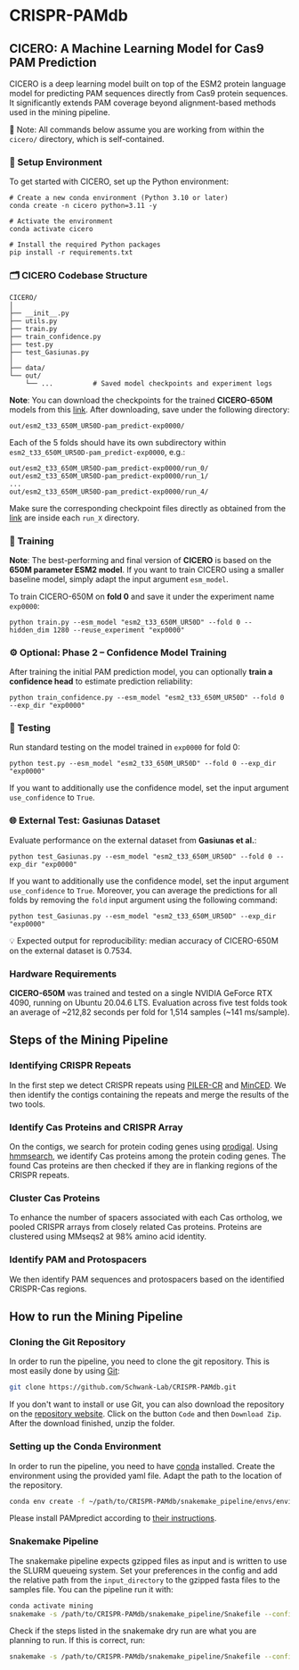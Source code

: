 # CRISPR-PAMdb

## CICERO: A Machine Learning Model for Cas9 PAM Prediction

CICERO is a deep learning model built on top of the ESM2 protein language model for predicting PAM sequences directly from Cas9 protein sequences. It significantly extends PAM coverage beyond alignment-based methods used in the mining pipeline.

📁 Note: All commands below assume you are working from within the ```cicero/``` directory, which is self-contained.

### 🧪 Setup Environment

To get started with CICERO, set up the Python environment:
```
# Create a new conda environment (Python 3.10 or later)
conda create -n cicero python=3.11 -y

# Activate the environment
conda activate cicero

# Install the required Python packages
pip install -r requirements.txt
```

### 🗂️ CICERO Codebase Structure

```
CICERO/
│
├── __init__.py
├── utils.py
├── train.py
├── train_confidence.py
├── test.py
├── test_Gasiunas.py
│
├── data/
└── out/
    └── ...          # Saved model checkpoints and experiment logs
```

**Note**: You can download the checkpoints for the trained **CICERO-650M** models from this [link](https://drive.switch.ch/index.php/s/xqRkJYbnN4yGhI8).
After downloading, save under the following directory:
```
out/esm2_t33_650M_UR50D-pam_predict-exp0000/
```
Each of the 5 folds should have its own subdirectory within ```esm2_t33_650M_UR50D-pam_predict-exp0000```, e.g.:
```
out/esm2_t33_650M_UR50D-pam_predict-exp0000/run_0/
out/esm2_t33_650M_UR50D-pam_predict-exp0000/run_1/
...
out/esm2_t33_650M_UR50D-pam_predict-exp0000/run_4/
```
Make sure the corresponding checkpoint files directly as obtained from the [link](https://drive.switch.ch/index.php/s/xqRkJYbnN4yGhI8) are inside each ```run_X``` directory.

### 🚀 Training
**Note**: The best-performing and final version of **CICERO** is based on the **650M parameter ESM2 model**. If you want to train CICERO using a smaller baseline model, simply adapt the input argument ```esm_model```. 

To train CICERO-650M on **fold 0** and save it under the experiment name ```exp0000```:

```
python train.py --esm_model "esm2_t33_650M_UR50D" --fold 0 --hidden_dim 1280 --reuse_experiment "exp0000"
```

### ⚙️ Optional: Phase 2 – Confidence Model Training
After training the initial PAM prediction model, you can optionally **train a confidence head** to estimate prediction reliability:
```
python train_confidence.py --esm_model "esm2_t33_650M_UR50D" --fold 0 --exp_dir "exp0000"
```

### 🧪 Testing
Run standard testing on the model trained in ```exp0000``` for fold 0:
```
python test.py --esm_model "esm2_t33_650M_UR50D" --fold 0 --exp_dir "exp0000"
```
If you want to additionally use the confidence model, set the input argument ```use_confidence``` to ```True```. 

### 🌐 External Test: Gasiunas Dataset
Evaluate performance on the external dataset from **Gasiunas et al.**:

```
python test_Gasiunas.py --esm_model "esm2_t33_650M_UR50D" --fold 0 --exp_dir "exp0000"
```
If you want to additionally use the confidence model, set the input argument ```use_confidence``` to ```True```. 
Moreover, you can average the predictions for all folds by removing the ```fold``` input argument using the following command: 
```
python test_Gasiunas.py --esm_model "esm2_t33_650M_UR50D" --exp_dir "exp0000"
```
💡 Expected output for reproducibility: median accuracy of CICERO-650M on the external dataset is 0.7534. 

### Hardware Requirements

**CICERO-650M** was trained and tested on a single NVIDIA GeForce RTX 4090, running on Ubuntu 20.04.6 LTS.
Evaluation across five test folds took an average of ~212,82 seconds per fold for 1,514 samples (~141 ms/sample).







## Steps of the Mining Pipeline
### Identifying CRISPR Repeats
In the first step we detect CRISPR repeats using [PILER-CR](https://doi.org/10.1186/1471-2105-8-18) and 
[MinCED](https://github.com/ctSkennerton/minced). We then identify the contigs containing the repeats and merge the 
results of the two tools. 

### Identify Cas Proteins and CRISPR Array

On the contigs, we search for protein coding genes using [prodigal](https://doi.org/10.1186/1471-2105-11-119). Using
[hmmsearch](https://doi.org/10.1093/nar/gkr367), we identify Cas proteins among the protein coding genes. The found Cas 
proteins are then checked if they are in flanking regions of the CRISPR repeats.

### Cluster Cas Proteins
To enhance the number of spacers associated with each Cas ortholog, we pooled CRISPR arrays from
closely related Cas proteins. Proteins are clustered using MMseqs2 at 98% amino acid identity.

### Identify PAM and Protospacers
We then identify PAM sequences and protospacers based on the identified CRISPR-Cas regions.

## How to run the Mining Pipeline
### Cloning the Git Repository

In order to run the pipeline, you need to clone the git repository. This is most easily done by using 
[Git](https://git-scm.com/book/en/v2/Getting-Started-Installing-Git):
```sh
git clone https://github.com/Schwank-Lab/CRISPR-PAMdb.git
```
If you don't want to install or use Git, you can also download the repository on the 
[repository website](https://github.com/Schwank-Lab/CRISPR-PAMdb.git). Click on the button `Code` and then 
`Download Zip`. After the download finished, unzip the folder.

### Setting up the Conda Environment
In order to run the pipeline, you need to have 
[conda](https://docs.conda.io/projects/conda/en/latest/user-guide/install/index.html) installed.
Create the environment using the provided yaml file. Adapt the path to the location of the repository.
```sh
conda env create -f ~/path/to/CRISPR-PAMdb/snakemake_pipeline/envs/environment.yml
```
Please install PAMpredict according to [their instructions](https://github.com/Matteo-Ciciani/PAMpredict).

### Snakemake Pipeline
The snakemake pipeline expects gzipped files as input and is written to use the SLURM queueing system. Set your 
preferences in the config and add the relative path from the `input_directory` to the gzipped fasta files to the 
samples file. You can the pipeline run it with:
```sh
conda activate mining
snakemake -s /path/to/CRISPR-PAMdb/snakemake_pipeline/Snakefile --configfile /path/to/CRISPR-PAMdb/snakemake_pipeline/config/config_template.yaml -j 1 --cluster-cancel scancel --use-conda --dryrun
```
Check if the steps listed in the snakemake dry run are what you are planning to run. If this is correct, run:
```sh
snakemake -s /path/to/CRISPR-PAMdb/snakemake_pipeline/Snakefile --configfile /path/to/CRISPR-PAMdb/snakemake_pipeline/config/config_template.yaml -j 1 --cluster-cancel scancel --use-conda
```
